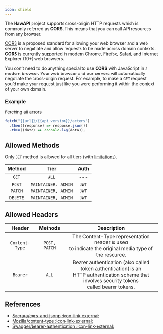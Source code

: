 ```yaml
---
icon: shield
---
```


The **HawAPI** project supports cross-origin HTTP requests which is commonly referred as **CORS**. This means that you can call API resources from any browser.

[CORS](https://en.wikipedia.org/wiki/Cross-origin_resource_sharing) is a proposed standard for allowing your web browser and a web server to negotiate and allow requests to be made across domain contexts. **CORS** is currently supported in modern Chrome, Firefox, Safari, and Internet Explorer (10+) web browsers.

You don’t need to do anything special to use **CORS** with JavaScript in a modern browser. Your web browser and our servers will automatically negotiate the cross-origin request. For example, to make a `GET` request, you’d make your request just like you were performing it within the context of your own domain.

### Example

Fetching all [actors](/API/Actors.md)

```js
fetch("{{url}}/{{api_version}}/actors")
  .then((response) => response.json())
  .then((data) => console.log(data));
```

## Allowed Methods

Only `GET` method is allowed for all tiers (with [limitations](/Guides/Rate-Limiting.md)).

|  Method  |        Tier         | Auth  |
| :------: | :-----------------: | :---: |
|  `GET`   |        `ALL`        |  ---  |
|  `POST`  | `MAINTAINER, ADMIN` | `JWT` |
| `PATCH`  | `MAINTAINER, ADMIN` | `JWT` |
| `DELETE` | `MAINTAINER, ADMIN` | `JWT` |

## Allowed Headers

|     Header     |    Methods    |                                                                      Description                                                                      |
| :------------: | :-----------: | :---------------------------------------------------------------------------------------------------------------------------------------------------: |
| `Content-Type` | `POST, PATCH` |                        The Content-Type representation header is used<br> to indicate the original media type of the resource.                        |
|    `Bearer`    |     `ALL`     | Bearer authentication (also called token authentication) is an<br> HTTP authentication scheme that involves security tokens<br> called bearer tokens. |

## References

- [Socrata/cors-and-jsonp :icon-link-external:](https://dev.socrata.com/docs/cors-and-jsonp.html)
- [Mozilla/content-type :icon-link-external:](https://developer.mozilla.org/en-US/docs/Web/HTTP/Headers/Content-Type)
- [Swagger/bearer-authentication :icon-link-external:](https://swagger.io/docs/specification/authentication/bearer-authentication/)
